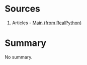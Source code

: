 # Sources

1. Articles - [Main (from RealPython)](https://realpython.com/primer-on-python-decorators/)

# Summary
No summary.